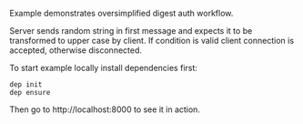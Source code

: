 Example demonstrates oversimplified digest auth workflow.

Server sends random string in first message and expects it to be transformed to upper case by client. If condition is valid client connection is accepted, otherwise disconnected.

To start example locally install dependencies first:

```
dep init
dep ensure
```

Then go to http://localhost:8000 to see it in action.
